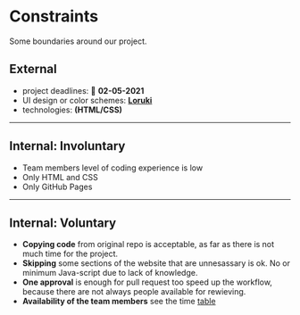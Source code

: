 # Constraints

Some boundaries around our project.

## External
  
  - project deadlines: 📅 **02-05-2021**
  - UI design or color schemes: [**Loruki**](https://zen-carson-c10c9f.netlify.app)
  - technologies: **(HTML/CSS)**
  
  ---


## Internal: Involuntary
 
  - Team members level of coding experience is low
  - Only HTML and CSS
  - Only GitHub Pages
  
  <!--
  constraints that come from within your team, and you have no control over. they may include:
  - each of your individual skill levels
  - amount of time available to work on the project
-->

  ---

## Internal: Voluntary

- **Copying code** from original repo is acceptable, as far as there is not much time for the project.
- **Skipping** some sections of the website that are unnesassary is ok. No or minimum Java-script due to lack of knowledge.
- **One approval** is enough for pull request too speed up the workflow, because there are not always people available for rewieving.
- **Availability of the team members** see the time [table](https://github.com/firity/HYF-GROUP2/tree/main/planning)

<!--
  constraints that your team decided on to help scope the project. they may include:
  - the number of hours you want to spend working
  - only using the colors black and white
  - technologies (sometimes you can choose what to use)
-->
